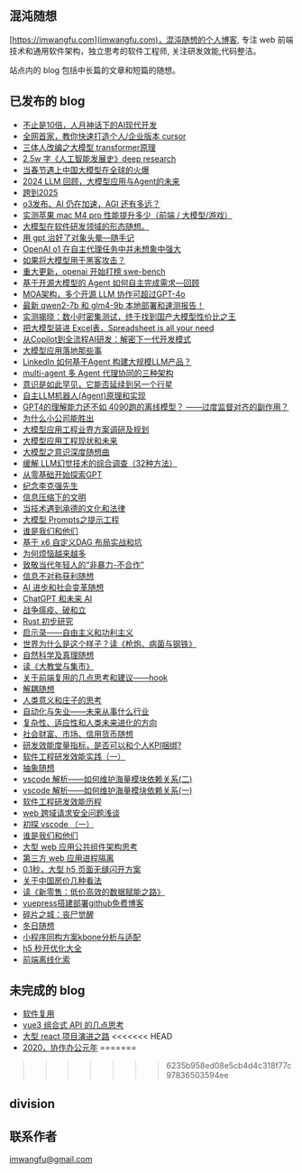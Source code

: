## 混沌随想
[https://imwangfu.com](imwangfu.com)，混沌随想的个人博客, 专注 web 前端技术和通用软件架构，独立思考的软件工程师, 关注研发效能,代码整洁。

站点内的 blog 包括中长篇的文章和短篇的随想。

## 已发布的 blog
- [不止是10倍，人月神话下的AI现代开发](https://imwangfu.com/2025/03/_10ai.html)
- [全网首家，教你快速打造个人/企业版本 cursor](https://imwangfu.com/2025/03/cursor.html)
- [三体人改编之大模型 transformer原理](https://imwangfu.com/2025/02/transformer.html)
- [2.5w 字《人工智能发展史》deep research](https://imwangfu.com/2025/02/_25w-deep-research.html)
- [当春节遇上中国大模型在全球的火爆](https://imwangfu.com/2025/02/article-bb7otd.html)
- [2024 LLM 回顾，大模型应用与Agent的未来](https://imwangfu.com/2025/01/review-2024-llm-agent.html)
- [跨到2025](https://imwangfu.com/2025/01/to-2025.html)
- [o3发布、AI 仍在加速，AGI 还有多远？](https://imwangfu.com/2024/12/o3ai-agi.html)
- [实测苹果 mac M4 pro 性能提升多少（前端 / 大模型/游戏）](https://imwangfu.com/2024/12/mac-m4-pro.html)
- [大模型在软件研发领域的形态随想。](https://imwangfu.com/2024/10/article-h8uvbq.html)
- [用 gpt 治好了对象头晕—随手记](https://imwangfu.com/2024/09/gpt.html)
- [OpenAI o1 在自主代理任务中并未想象中强大](https://imwangfu.com/2024/09/openai-o1-agent.html)
- [如果将大模型用于黑客攻击？](https://imwangfu.com/2024/08/llm-hack-atack.html)
- [重大更新，openai 开始打榜 swe-bench](https://imwangfu.com/2024/08/openai-swe-bench.html)
- [基于开源大模型的 Agent 如何自主完成需求—回顾](https://imwangfu.com/2024/08/agent-auto-issue.html)
- [MOA架构，多个开源 LLM 协作可超过GPT-4o](https://imwangfu.com/2024/07/agent-moa.html)
- [最新 qwen2-7b 和 glm4-9b 本地部署和速测报告！](https://imwangfu.com/2024/06/qwen-vs-glm.html)
- [实测揭晓：数小时密集测试，终于找到国产大模型性价比之王](https://imwangfu.com/2024/06/llm-low-price-test.html)
- [把大模型装进 Excel表，Spreadsheet is all your need](https://imwangfu.com/2024/06/spreadsheet-is-all-your-need.html)
- [从Copilot到全流程AI研发：解密下一代开发模式](https://imwangfu.com/2024/06/copilot-workspace.html)
- [大模型应用落地那些事](https://imwangfu.com/2024/05/llm-practice-share.html)
- [LinkedIn 如何基于Agent 构建大规模LLM产品？](https://imwangfu.com/2024/05/linkedin-llm-agent.html)
- [multi-agent 多 Agent 代理协同的三种架构](https://imwangfu.com/2024/05/muti-agent-llm.html)
- [意识是如此罕见，它能否延续到另一个行星](https://imwangfu.com/2024/04/consciousness-beyond-earth.html)
- [自主LLM机器人(Agent)原理和实现](https://imwangfu.com/2024/03/opendevin-source.html)
- [GPT4的理解能力还不如 4090跑的离线模型？ ——过度监督对齐的副作用？](https://imwangfu.com/2024/03/gpt4-translate-problem.html)
- [为什么小公司能胜出](https://imwangfu.com/2024/03/why-small-win.html)
- [大模型应用工程业界方案调研及规划](https://imwangfu.com/2024/03/llm-engineering-survey.html)
- [大模型应用工程现状和未来](https://imwangfu.com/2024/03/llm-engineering-future.html)
- [大模型之意识深度随想曲](https://imwangfu.com/2024/02/random-deepin-llm-think.html)
- [缓解 LLM幻觉技术的综合调查（32种方法）](https://imwangfu.com/2024/01/llm-illusion.html)
- [从零基础开始探索GPT](https://imwangfu.com/2023/12/zore-to-gpt.html)
- [纪念李克强先生](https://imwangfu.com/2023/10/likeqiang.html)
- [信息压缩下的文明](https://imwangfu.com/2023/10/civilization.html)
- [当技术遇到承德的文化和法律](https://imwangfu.com/2023/09/about-chengde.html)
- [大模型 Prompts之提示工程](https://imwangfu.com/2023/09/llm-prmpt-of-cot.html)
- [谁是我们和他们](https://imwangfu.com/2023/09/we-or-them.html)
- [基于 x6 自定义DAG 布局实战和坑](https://imwangfu.com/2023/07/dag-in-x6.html)
- [为何烦恼越来越多](https://imwangfu.com/2023/07/how-to-happy.html)
- [致敬当代年轻人的“非暴力-不合作”](https://imwangfu.com/2023/05/non-cooperation.html)
- [信息不对称获利随想](https://imwangfu.com/2023/04/information-asymmetry.html)
- [AI 进步和社会变革随想](https://imwangfu.com/2023/04/gpt-think-about.html)
- [ChatGPT 和未来 AI](https://imwangfu.com/2023/02/chatgpt-feature.html)
- [战争瘟疫、破和立](https://imwangfu.com/2022/12/plague-and-war.html)
- [Rust 初步研究](https://imwangfu.com/2022/12/rust-start-learn.html)
- [启示录——自由主义和功利主义](https://imwangfu.com/2022/11/talk-to-value.html)
- [世界为什么是这个样子？读《枪炮、病菌与钢铁》](https://imwangfu.com/2022/10/why-world.html)
- [自然科学及真理随想](https://imwangfu.com/2022/10/the-science-thinking.html)
- [读《大教堂与集市》](https://imwangfu.com/2022/09/opensource-culture.html)
- [关于前端复用的几点思考和建议——hook](https://imwangfu.com/2022/09/hook-thinking.html)
- [解耦随想](https://imwangfu.com/2022/08/coupling-thinking.html)
- [人类意义和庄子的思考](https://imwangfu.com/2022/08/human-meaning-zhuangzi.html)
- [自动化与失业——未来从事什么行业](https://imwangfu.com/2022/08/feature-work.html)
- [复杂性、适应性和人类未来进化的方向](https://imwangfu.com/2022/08/the-human-random-thinking.html)
- [社会财富、市场、信用货币随想](https://imwangfu.com/2022/08/the-gdp-random-thinking.html)
- [研发效能度量指标，是否可以和个人KPI捆绑?](https://imwangfu.com/2022/08/can-not-measure-software.html)
- [软件工程研发效能实践（一）](https://imwangfu.com/2022/06/software-efficiency-practice.html)
- [抽象随想](https://imwangfu.com/2022/06/abstract-thinking.html)
- [vscode 解析——如何维护海量模块依赖关系(二)](https://imwangfu.com/2022/05/vscode-di2.html)
- [vscode 解析——如何维护海量模块依赖关系(一)](https://imwangfu.com/2022/05/vscode-di1.html)
- [软件工程研发效能历程](https://imwangfu.com/2022/02/software-efficiency.html)
- [web 跨域请求安全问题浅谈](https://imwangfu.com/2022/01/web-csrf.html)
- [初探 vscode  （一）](https://imwangfu.com/2022/01/vscode-intro-1.html)
- [谁是我们和他们](https://imwangfu.com/2023/09/we-or-them.html)
- [大型 web 应用公共组件架构思考](https://imwangfu.com/2020/06/web-component-plugin-system.html)
- [第三方 web 应用进程隔离](https://imwangfu.com/2020/06/iframe-site-isolation.html)
- [0.1秒，大型 h5 页面无缝闪开方案](https://imwangfu.com/2020/05/h5-optimize-to-second-opening.html)
- [关于中国房价几种看法](https://imwangfu.com/2020/05/think-about-housing-price.html)
- [读《新零售：低价高效的数据赋能之路》](https://imwangfu.com/2020/04/new-retail-think.html)
- [vuepress搭建部署github免费博客](https://imwangfu.com/2020/02/github-pages-vuepress.html)
- [碎片之城：丧尸觉醒](https://imwangfu.com/2023/05/novel-create-by-ai.html)
- [冬日随想](https://imwangfu.com/2020/02/new-years-in-epidemic.html)
- [小程序同构方案kbone分析与适配](https://imwangfu.com/2019/12/kbone-analyze-and-adapter.html)
- [h5 秒开优化大全](https://imwangfu.com/2019/10/hybrid-h5-optimize.html)
- [前端离线化索](https://imwangfu.com/2019/08/web-offline-explore.html)
## 未完成的 blog
- [软件复用](https://imwangfu.com/2022/07/opp-and-reuse.html)
- [vue3 组合式 API 的几点思考](https://imwangfu.com/2021/10/vue3-composition-api-think.html)
- [大型 react 项目演进之路](https://imwangfu.com/2020/02/web-2020.html)
<<<<<<< HEAD
- [2020，协作办公元年](https://imwangfu.com/2020/02/_2019-collaboration-work.html)
=======
>>>>>>> 6235b958ed08e5cb4d4c318f77c97836503594ee
## division


## 联系作者

imwangfu@gmail.com
<!--stackedit_data:
eyJoaXN0b3J5IjpbMTU2MjQ1MDQzMiwxNDg5ODEwNTczLC03Nz
QwNjAwNV19
-->